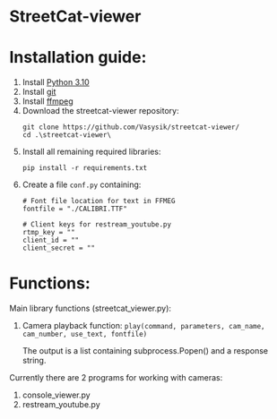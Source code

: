 # StreetCat-viewer

# Installation guide:
1) Install [Python 3.10](https://www.python.org/downloads/)
2) Install [git](https://git-scm.com/downloads)
3) Install [ffmpeg](https://ffmpeg.org/download.html)
4) Download the streetcat-viewer repository:
   ```
   git clone https://github.com/Vasysik/streetcat-viewer/
   cd .\streetcat-viewer\
   ```
5) Install all remaining required libraries:
   ```
   pip install -r requirements.txt
   ```
6) Create a file ```conf.py``` containing:
    ```
    # Font file location for text in FFMEG
    fontfile = "./CALIBRI.TTF"

    # Client keys for restream_youtube.py
    rtmp_key = ""
    client_id = ""
    client_secret = ""
    ```

# Functions:
Main library functions (streetcat_viewer.py):
1) Camera playback function:
   ```play(command, parameters, cam_name, cam_number, use_text, fontfile)```

   The output is a list containing subprocess.Popen() and a response string.

Currently there are 2 programs for working with cameras:
1) console_viewer.py
2) restream_youtube.py

